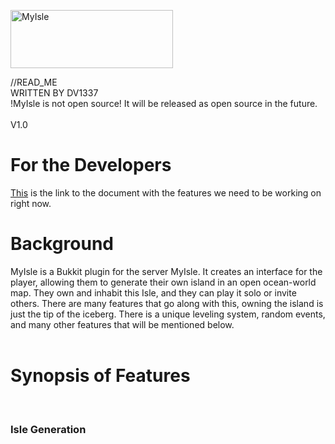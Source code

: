 <a href="http://cooltext.com"><img src="http://images.cooltext.com/2774578.png" width="260" height="93" alt="MyIsle
" /></a>

<html>
<body>
//READ_ME
<br>
WRITTEN BY DV1337
<br>
!MyIsle is not open source! It will be released as open source in the future.
<br>
<br>
V1.0
<br>
<h1> For the Developers </h1>
<a href>This</a> is the link to the document with the features we need to be working on right now.

<h1> Background </h1>
MyIsle is a Bukkit plugin for the server MyIsle. It creates an interface for the player, allowing them to generate their own island in an open ocean-world map. They own and inhabit this Isle, and they can play it solo or invite others. There are many features that go along with this, owning the island is just the tip of the iceberg. There is a unique leveling system, random events, and many other features that will be mentioned below.
<br>
<br>
<h1> Synopsis of Features </h1>
<br>
<h3> Isle Generation </h3>





